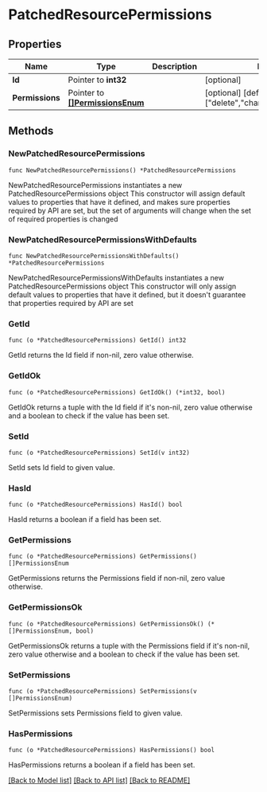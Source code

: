 # PatchedResourcePermissions

## Properties

Name | Type | Description | Notes
------------ | ------------- | ------------- | -------------
**Id** | Pointer to **int32** |  | [optional] 
**Permissions** | Pointer to [**[]PermissionsEnum**](PermissionsEnum.md) |  | [optional] [default to ["delete","change","add","view"]]

## Methods

### NewPatchedResourcePermissions

`func NewPatchedResourcePermissions() *PatchedResourcePermissions`

NewPatchedResourcePermissions instantiates a new PatchedResourcePermissions object
This constructor will assign default values to properties that have it defined,
and makes sure properties required by API are set, but the set of arguments
will change when the set of required properties is changed

### NewPatchedResourcePermissionsWithDefaults

`func NewPatchedResourcePermissionsWithDefaults() *PatchedResourcePermissions`

NewPatchedResourcePermissionsWithDefaults instantiates a new PatchedResourcePermissions object
This constructor will only assign default values to properties that have it defined,
but it doesn't guarantee that properties required by API are set

### GetId

`func (o *PatchedResourcePermissions) GetId() int32`

GetId returns the Id field if non-nil, zero value otherwise.

### GetIdOk

`func (o *PatchedResourcePermissions) GetIdOk() (*int32, bool)`

GetIdOk returns a tuple with the Id field if it's non-nil, zero value otherwise
and a boolean to check if the value has been set.

### SetId

`func (o *PatchedResourcePermissions) SetId(v int32)`

SetId sets Id field to given value.

### HasId

`func (o *PatchedResourcePermissions) HasId() bool`

HasId returns a boolean if a field has been set.

### GetPermissions

`func (o *PatchedResourcePermissions) GetPermissions() []PermissionsEnum`

GetPermissions returns the Permissions field if non-nil, zero value otherwise.

### GetPermissionsOk

`func (o *PatchedResourcePermissions) GetPermissionsOk() (*[]PermissionsEnum, bool)`

GetPermissionsOk returns a tuple with the Permissions field if it's non-nil, zero value otherwise
and a boolean to check if the value has been set.

### SetPermissions

`func (o *PatchedResourcePermissions) SetPermissions(v []PermissionsEnum)`

SetPermissions sets Permissions field to given value.

### HasPermissions

`func (o *PatchedResourcePermissions) HasPermissions() bool`

HasPermissions returns a boolean if a field has been set.


[[Back to Model list]](../README.md#documentation-for-models) [[Back to API list]](../README.md#documentation-for-api-endpoints) [[Back to README]](../README.md)


